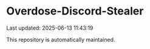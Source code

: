 # Overdose-Discord-Stealer

Last updated: 2025-06-13 11:43:19

This repository is automatically maintained.
